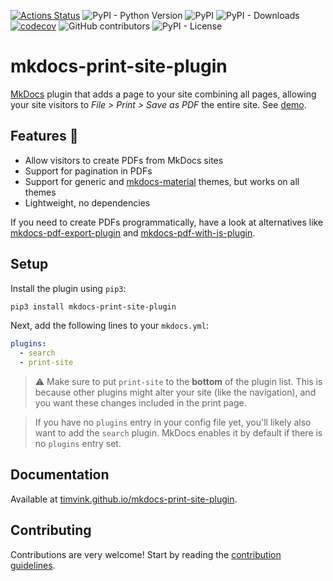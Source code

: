 [![Actions Status](https://github.com/timvink/mkdocs-print-site-plugin/workflows/pytest/badge.svg)](https://github.com/timvink/mkdocs-print-site-plugin/actions)
![PyPI - Python Version](https://img.shields.io/pypi/pyversions/mkdocs-print-site-plugin)
![PyPI](https://img.shields.io/pypi/v/mkdocs-print-site-plugin)
![PyPI - Downloads](https://img.shields.io/pypi/dm/mkdocs-print-site-plugin)
[![codecov](https://codecov.io/gh/timvink/mkdocs-print-site-plugin/branch/master/graph/badge.svg)](https://codecov.io/gh/timvink/mkdocs-print-site-plugin)
![GitHub contributors](https://img.shields.io/github/contributors/timvink/mkdocs-print-site-plugin)
![PyPI - License](https://img.shields.io/pypi/l/mkdocs-print-site-plugin)

# mkdocs-print-site-plugin

[MkDocs](https://www.mkdocs.org/) plugin that adds a page to your site combining all pages, allowing your site visitors to *File > Print > Save as PDF* the entire site. See [demo](https://timvink.github.io/mkdocs-print-site-plugin/print_page.html).

## Features :star2:

- Allow visitors to create PDFs from MkDocs sites
- Support for pagination in PDFs
- Support for generic and [mkdocs-material](https://github.com/squidfunk/mkdocs-material) themes, but works on all themes
- Lightweight, no dependencies

If you need to create PDFs programmatically, have a look at alternatives like [mkdocs-pdf-export-plugin](https://github.com/zhaoterryy/mkdocs-pdf-export-plugin) and [mkdocs-pdf-with-js-plugin](https://github.com/smaxtec/mkdocs-pdf-with-js-plugin).

## Setup

Install the plugin using `pip3`:

```bash
pip3 install mkdocs-print-site-plugin
```

Next, add the following lines to your `mkdocs.yml`:

```yml
plugins:
  - search
  - print-site
```

> ⚠️ Make sure to put `print-site` to the **bottom** of the plugin list. This is because other plugins might alter your site (like the navigation), and you want these changes included in the print page.

> If you have no `plugins` entry in your config file yet, you'll likely also want to add the `search` plugin. MkDocs enables it by default if there is no `plugins` entry set.

## Documentation

Available at [timvink.github.io/mkdocs-print-site-plugin](https://timvink.github.io/mkdocs-print-site-plugin/).

## Contributing

Contributions are very welcome! Start by reading the [contribution guidelines](https://timvink.github.io/mkdocs-print-site-plugin/contributing.html).
